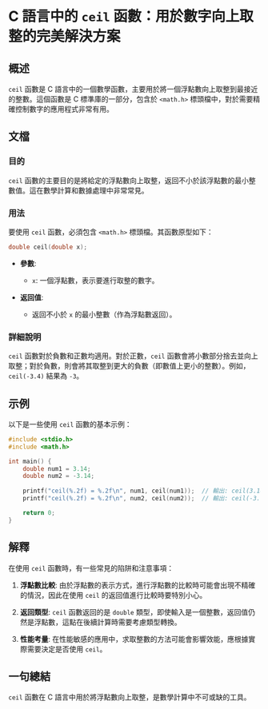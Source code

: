<!--
Meta Description: # C 語言中的 `ceil` 函數：用於數字向上取整的完美解決方案 ## 概述 `ceil` 函數是 C 語言中的一個數學函數，主要用於將一個浮點數向上取整到最接近的整數。這個函數是 C 標準庫的一部分，包含於 `<math.h>` 標頭檔中，對於需要精確控制數字的應用程式非常有用。 ## 文檔 ...
Meta Keywords: ceil, double, math, num1, num2
-->

# C 語言中的 `ceil` 函數：用於數字向上取整的完美解決方案

## 概述
`ceil` 函數是 C 語言中的一個數學函數，主要用於將一個浮點數向上取整到最接近的整數。這個函數是 C 標準庫的一部分，包含於 `<math.h>` 標頭檔中，對於需要精確控制數字的應用程式非常有用。

## 文檔
### 目的
`ceil` 函數的主要目的是將給定的浮點數向上取整，返回不小於該浮點數的最小整數值。這在數學計算和數據處理中非常常見。

### 用法
要使用 `ceil` 函數，必須包含 `<math.h>` 標頭檔。其函數原型如下：

```c
double ceil(double x);
```

- **參數**: 
  - `x`: 一個浮點數，表示要進行取整的數字。
  
- **返回值**: 
  - 返回不小於 `x` 的最小整數（作為浮點數返回）。

### 詳細說明
`ceil` 函數對於負數和正數均適用。對於正數，`ceil` 函數會將小數部分捨去並向上取整；對於負數，則會將其取整到更大的負數（即數值上更小的整數）。例如，`ceil(-3.4)` 結果為 `-3`。

## 示例
以下是一些使用 `ceil` 函數的基本示例：

```c
#include <stdio.h>
#include <math.h>

int main() {
    double num1 = 3.14;
    double num2 = -3.14;
    
    printf("ceil(%.2f) = %.2f\n", num1, ceil(num1));  // 輸出: ceil(3.14) = 4.00
    printf("ceil(%.2f) = %.2f\n", num2, ceil(num2));  // 輸出: ceil(-3.14) = -3.00

    return 0;
}
```

## 解釋
在使用 `ceil` 函數時，有一些常見的陷阱和注意事項：

1. **浮點數比較**: 由於浮點數的表示方式，進行浮點數的比較時可能會出現不精確的情況，因此在使用 `ceil` 的返回值進行比較時要特別小心。
   
2. **返回類型**: `ceil` 函數返回的是 `double` 類型，即使輸入是一個整數，返回值仍然是浮點數，這點在後續計算時需要考慮類型轉換。

3. **性能考量**: 在性能敏感的應用中，求取整數的方法可能會影響效能，應根據實際需要決定是否使用 `ceil`。

## 一句總結
`ceil` 函數在 C 語言中用於將浮點數向上取整，是數學計算中不可或缺的工具。
